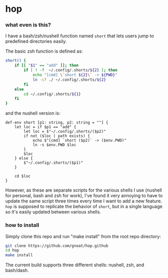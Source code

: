 # hop

### what even is this?
I have a bash/zsh/nushell function named `short` that lets users jump to predefined directories easily.

The basic zsh function is defined as:
```zsh
short() {
    if [[ "$1" == "add" ]]; then
        if [ ! -f  ~/.config/.shorts/${2} ]; then
            echo "[cmd] \`short ${2}\` -> ${PWD}"
            ln -sf ./ ~/.config/.shorts/${2}
        fi
    else
        cd ~/.config/.shorts/${1}
    fi
}
```

and the nushell version is:
```nu
def-env short [p1: string, p2: string = ""] {
    let loc = if $p1 == "add" {
        let loc = $"~/.config/.shorts/($p2)"
        if not ($loc | path exists) {
            echo $"[cmd] `short ($p2)` -> ($env.PWD)"
            ln -s $env.PWD $loc
        }
        $loc
    } else {
        $"~/.config/.shorts/($p1)"
    }

    cd $loc
}
```

However, as these are separate scripts for the various shells I use (nushell for personal, bash and zsh for work), I've found it very annoying to have to update the same script three times every time I want to add a new feature.  `hop` is supposed to replicate the behavior of `short`, but in a single language so it's easily updated between various shells.

### how to install
Simply clone this repo and run "make install" from the root repo directory:
```zsh
git clone https://github.com/gnoat/hop.github
cd hop
make install
```

The current build supports three different shells: nushell, zsh, and bash/dash.
